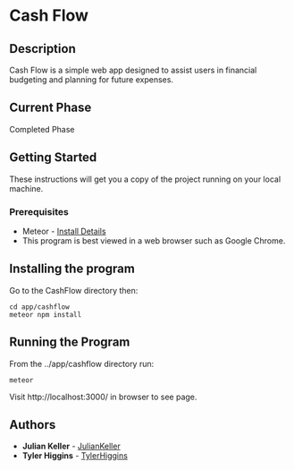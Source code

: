 # Cash Flow
## Description
Cash Flow is a simple web app designed to assist users in financial budgeting and planning for future expenses.

## Current Phase
Completed Phase

## Getting Started

These instructions will get you a copy of the project running on your local machine.

### Prerequisites

- Meteor - [Install Details](https://www.meteor.com/install)
- This program is best viewed in a web browser such as Google Chrome.

## Installing the program

Go to the CashFlow directory then:
```
cd app/cashflow
meteor npm install
```

## Running the Program
From the ../app/cashflow directory run:
```
meteor
```
Visit http://localhost:3000/ in browser to see page.
## Authors

* **Julian Keller**  - [JulianKeller](https://github.com/JulianKeller)
* **Tyler Higgins**  - [TylerHiggins](https://github.com/tylerhiggins)
